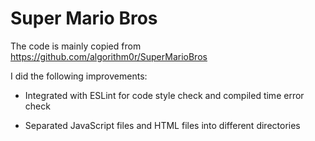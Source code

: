 # Super Mario Bros

The code is mainly copied from https://github.com/algorithm0r/SuperMarioBros

I did the following improvements:

* Integrated with ESLint for code style check and compiled time error check

* Separated JavaScript files and HTML files into different directories
